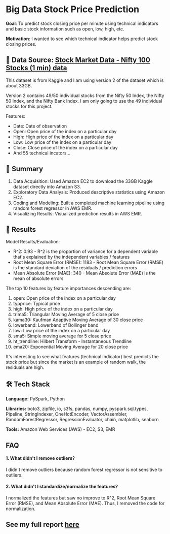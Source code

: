 # Big Data Stock Price Prediction

**Goal**: To predict stock closing price per minute using technical indicators and basic stock information such as open, low, high, etc.

**Motivation**: I wanted to see which technical indicator helps predict stock closing prices.

## :mag_right: Data Source: [Stock Market Data - Nifty 100 Stocks (1 min) data](https://www.kaggle.com/datasets/debashis74017/stock-market-data-nifty-50-stocks-1-min-data?select=ADANIPORTS_with_indicators_.csv)

This dataset is from Kaggle and I am using version 2 of the dataset which is about 33GB.

Version 2 contains 49/50 individual stocks from the Nifty 50 Index, the Nifty 50 Index, and the Nifty Bank Index. I am only going to use the 49 individual stocks for this project. 

Features:
- Date: Date of observation
- Open: Open price of the index on a particular day
- High: High price of the index on a particular day
- Low: Low price of the index on a particular day
- Close: Close price of the index on a particular day
- And 55 technical incators...

## :open_book: Summary

1. Data Acquisition: Used Amazon EC2 to download the 33GB Kaggle dataset directly into Amazon S3.
2. Exploratory Data Analysis: Produced descriptive statistics using Amazon EC2.
3. Coding and Modeling: Built a completed machine learning pipeline using random forest regressor in AWS EMR.
4. Visualizing Results: Visualized prediction results in AWS EMR.

## :dart: Results

Model Results/Evaluation:

- R^2: 0.93 - R^2 is the proportion of variance for a dependent variable that's explained by the independent variables / features
- Root Mean Square Error (RMSE): 1183 - Root Mean Square Error (RMSE) is the standard deviation of the residuals / prediction errors
- Mean Absolute Error (MAE): 340 - Mean Absolute Error (MAE) is the mean of absolute errors

The top 10 features by feature importances descending are:
1. open: Open price of the index on a particular day
2. typprice: Typical price
3. high: High price of the index on a particular day
4. trima5: Triangular Moving Average of 5 close price
5. kama30: Kaufman Adaptive Moving Average of 30 close price
6. lowerband: Lowerband of Bollinger band
7. low: Low price of the index on a particular day
8. sma5: Simple moving average for 5 close price
9. ht_trendline: Hilbert Transform - Instantaneous Trendline
10. ema20: Exponential Moving Average for 20 close price

It's interesting to see what features (technical indicator) best predicts the stock price but since the market is an example of random walk, the residuals are high.

## :hammer_and_wrench: Tech Stack

**Language:** PySpark, Python

**Libraries:** boto3, zipfile, io, s3fs, pandas, numpy, pyspark.sql.types, Pipeline, StringIndexer, OneHotEncoder, VectorAssembler, RandomForestRegressor, RegressionEvaluator, chain, matplotlib, seaborn

**Tools:** Amazon Web Services (AWS) - EC2, S3, EMR

## FAQ

#### 1. What didn't I remove outliers?

I didn't remove outliers because random forest regressor is not sensitive to outliers.

#### 2. What didn't I standardize/normalize the features?

I normalized the features but saw no improve to R^2, Root Mean Square Error (RMSE), and Mean Absolute Error (MAE). Thus, I removed the code for normalization.

## See my full report [here](https://github.com/JakeLi2001/big-data-stock-price-prediction/blob/main/Proejct%20Documentation.pdf)

